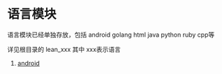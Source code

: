 # 语言模块

语言模块已经单独存放，包括 android golang html java python ruby cpp等

详见根目录的 lean_xxx 其中 xxx表示语言

1. [android](...)
